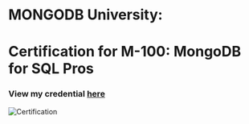# MONGODB University:
# Certification for M-100: MongoDB for SQL Pros
### View my credential [here](https://learn.mongodb.com/c/zZ539T6fS9CoG_6gLXDx7Q)

![Certification](https://github.com/tunguyenn99/MongoDB_University_M100/blob/main/Tu_Nguyen_MongoDB_M100.jpg)
